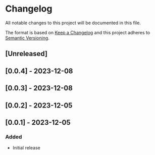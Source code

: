 # Changelog

All notable changes to this project will be documented in this file.

The format is based on [Keep a Changelog](http://keepachangelog.com/en/1.0.0/)
and this project adheres to [Semantic Versioning](http://semver.org/spec/v2.0.0.html).

## [Unreleased]

## [0.0.4] - 2023-12-08

## [0.0.3] - 2023-12-08

## [0.0.2] - 2023-12-05

## [0.0.1] - 2023-12-05

### Added

- Initial release
